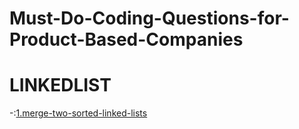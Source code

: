 # Must-Do-Coding-Questions-for-Product-Based-Companies
# LINKEDLIST
-:[1.merge-two-sorted-linked-lists](https://practice.geeksforgeeks.org/problems/merge-two-sorted-linked-lists/1)
           
